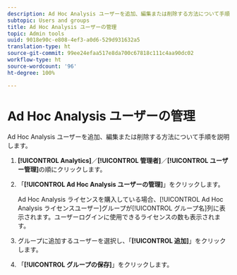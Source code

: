```yaml
---
description: Ad Hoc Analysis ユーザーを追加、編集または削除する方法について手順を説明します。
subtopic: Users and groups
title: Ad Hoc Analysis ユーザーの管理
topic: Admin tools
uuid: 9018e90c-e808-4ef3-a0d6-529d931632a5
translation-type: ht
source-git-commit: 99ee24efaa517e8da700c67818c111c4aa90dc02
workflow-type: ht
source-wordcount: '96'
ht-degree: 100%

---
```



# Ad Hoc Analysis ユーザーの管理

Ad Hoc Analysis ユーザーを追加、編集または削除する方法について手順を説明します。

1. **[!UICONTROL Analytics]**／**[!UICONTROL 管理者]**／**[!UICONTROL ユーザー管理]**&#x200B;の順にクリックします。
1. 「**[!UICONTROL Ad Hoc Analysis ユーザーの管理]**」をクリックします。

   Ad Hoc Analysis ライセンスを購入している場合、[!UICONTROL Ad Hoc Analysis ライセンスユーザー]グループが[!UICONTROL グループ名]列に表示されます。ユーザーログインに使用できるライセンスの数も表示されます。

1. グループに追加するユーザーを選択し、「**[!UICONTROL 追加]**」をクリックします。
1. 「**[!UICONTROL グループの保存]**」をクリックします。
